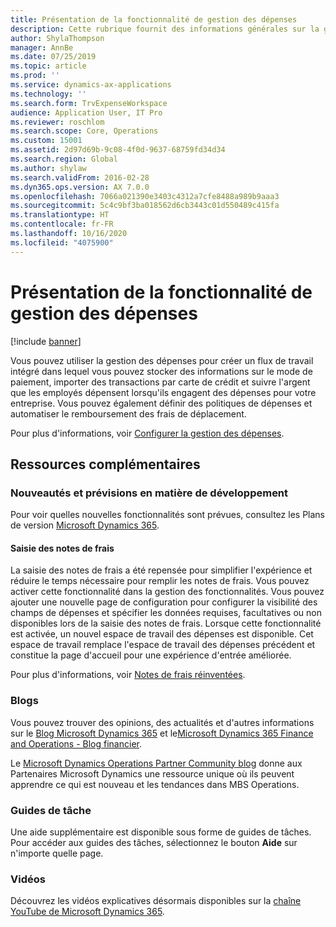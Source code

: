 ```yaml
---
title: Présentation de la fonctionnalité de gestion des dépenses
description: Cette rubrique fournit des informations générales sur la gestion des dépenses et des liens vers des ressources supplémentaires. Vous pouvez utiliser la gestion des dépenses pour créer un flux de travail intégré dans lequel vous pouvez stocker des informations sur le mode de paiement, importer des transactions par carte de crédit et suivre l'argent que les employés dépensent lorsqu'ils engagent des dépenses pour votre entreprise.
author: ShylaThompson
manager: AnnBe
ms.date: 07/25/2019
ms.topic: article
ms.prod: ''
ms.service: dynamics-ax-applications
ms.technology: ''
ms.search.form: TrvExpenseWorkspace
audience: Application User, IT Pro
ms.reviewer: roschlom
ms.search.scope: Core, Operations
ms.custom: 15001
ms.assetid: 2d97d69b-9c08-4f0d-9637-68759fd34d34
ms.search.region: Global
ms.author: shylaw
ms.search.validFrom: 2016-02-28
ms.dyn365.ops.version: AX 7.0.0
ms.openlocfilehash: 7066a021390e3403c4312a7cfe8488a989b9aaa3
ms.sourcegitcommit: 5c4c9bf3ba018562d6cb3443c01d550489c415fa
ms.translationtype: HT
ms.contentlocale: fr-FR
ms.lasthandoff: 10/16/2020
ms.locfileid: "4075900"
---
```

# <a name="expense-management-overview"></a>Présentation de la fonctionnalité de gestion des dépenses

[!include [banner](../includes/banner.md)]

Vous pouvez utiliser la gestion des dépenses pour créer un flux de travail intégré dans lequel vous pouvez stocker des informations sur le mode de paiement, importer des transactions par carte de crédit et suivre l'argent que les employés dépensent lorsqu'ils engagent des dépenses pour votre entreprise. Vous pouvez également définir des politiques de dépenses et automatiser le remboursement des frais de déplacement.

Pour plus d'informations, voir [Configurer la gestion des dépenses](plan-expense-management.md).

## <a name="additional-resources"></a>Ressources complémentaires

### <a name="whats-new-and-in-development"></a>Nouveautés et prévisions en matière de développement

Pour voir quelles nouvelles fonctionnalités sont prévues, consultez les Plans de version [Microsoft Dynamics 365](https://go.microsoft.com/fwlink/?linkid=2010158).

#### <a name="expense-report-entry"></a>Saisie des notes de frais

La saisie des notes de frais a été repensée pour simplifier l'expérience et réduire le temps nécessaire pour remplir les notes de frais. Vous pouvez activer cette fonctionnalité dans la gestion des fonctionnalités. Vous pouvez ajouter une nouvelle page de configuration pour configurer la visibilité des champs de dépenses et spécifier les données requises, facultatives ou non disponibles lors de la saisie des notes de frais. Lorsque cette fonctionnalité est activée, un nouvel espace de travail des dépenses est disponible. Cet espace de travail remplace l'espace de travail des dépenses précédent et constitue la page d'accueil pour une expérience d'entrée améliorée.

Pour plus d'informations, voir [Notes de frais réinventées](ExpenseWorkspaceNew.md).

### <a name="blogs"></a>Blogs

Vous pouvez trouver des opinions, des actualités et d'autres informations sur le [Blog Microsoft Dynamics 365](https://community.dynamics.com/b/msftdynamicsblog?c=Enterprise) et le[Microsoft Dynamics 365 Finance and Operations - Blog financier](https://community.dynamics.com/365/financeandoperations/b/financials).

Le [Microsoft Dynamics Operations Partner Community blog](https://community.dynamics.com/partner/b/operationspartnercommunityblog) donne aux Partenaires Microsoft Dynamics une ressource unique où ils peuvent apprendre ce qui est nouveau et les tendances dans MBS Operations.

### <a name="task-guides"></a>Guides de tâche

Une aide supplémentaire est disponible sous forme de guides de tâches. Pour accéder aux guides des tâches, sélectionnez le bouton **Aide** sur n'importe quelle page.

### <a name="videos"></a>Vidéos

Découvrez les vidéos explicatives désormais disponibles sur la [chaîne YouTube de Microsoft Dynamics 365](https://www.youtube.com/channel/UCJGCg4rB3QSs8y_1FquelBQ).
